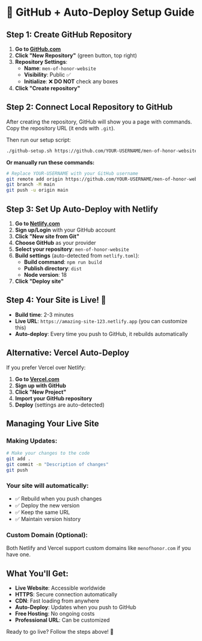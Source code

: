 # 🚀 GitHub + Auto-Deploy Setup Guide

## Step 1: Create GitHub Repository

1. **Go to [GitHub.com](https://github.com)**
2. **Click "New Repository"** (green button, top right)
3. **Repository Settings**:
   - **Name**: `men-of-honor-website`
   - **Visibility**: Public ✅
   - **Initialize**: ❌ **DO NOT** check any boxes
4. **Click "Create repository"**

## Step 2: Connect Local Repository to GitHub

After creating the repository, GitHub will show you a page with commands. Copy the repository URL (it ends with `.git`).

Then run our setup script:

```bash
./github-setup.sh https://github.com/YOUR-USERNAME/men-of-honor-website.git
```

**Or manually run these commands:**

```bash
# Replace YOUR-USERNAME with your GitHub username
git remote add origin https://github.com/YOUR-USERNAME/men-of-honor-website.git
git branch -M main
git push -u origin main
```

## Step 3: Set Up Auto-Deploy with Netlify

1. **Go to [Netlify.com](https://www.netlify.com/)**
2. **Sign up/Login** with your GitHub account
3. **Click "New site from Git"**
4. **Choose GitHub** as your provider
5. **Select your repository**: `men-of-honor-website`
6. **Build settings** (auto-detected from `netlify.toml`):
   - **Build command**: `npm run build`
   - **Publish directory**: `dist`
   - **Node version**: 18
7. **Click "Deploy site"**

## Step 4: Your Site is Live! 🎉

- **Build time**: 2-3 minutes
- **Live URL**: `https://amazing-site-123.netlify.app` (you can customize this)
- **Auto-deploy**: Every time you push to GitHub, it rebuilds automatically

## Alternative: Vercel Auto-Deploy

If you prefer Vercel over Netlify:

1. **Go to [Vercel.com](https://vercel.com/)**
2. **Sign up with GitHub**
3. **Click "New Project"**
4. **Import your GitHub repository**
5. **Deploy** (settings are auto-detected)

## Managing Your Live Site

### Making Updates:
```bash
# Make your changes to the code
git add .
git commit -m "Description of changes"
git push
```

### Your site will automatically:
- ✅ Rebuild when you push changes
- ✅ Deploy the new version
- ✅ Keep the same URL
- ✅ Maintain version history

### Custom Domain (Optional):
Both Netlify and Vercel support custom domains like `menofhonor.com` if you have one.

## What You'll Get:

- **Live Website**: Accessible worldwide
- **HTTPS**: Secure connection automatically
- **CDN**: Fast loading from anywhere
- **Auto-Deploy**: Updates when you push to GitHub
- **Free Hosting**: No ongoing costs
- **Professional URL**: Can be customized

Ready to go live? Follow the steps above! 🚀
